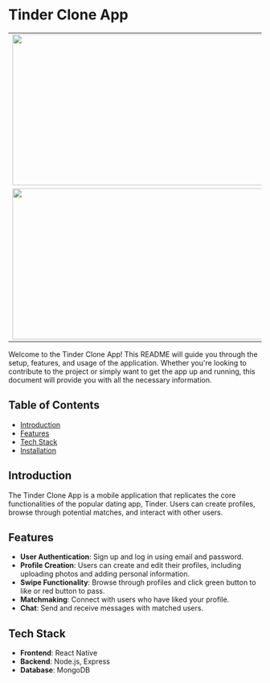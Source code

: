 # Tinder Clone App

<table>
  <tr>
    <td><img src="https://imgur.com/sE4yTRb.png" width="500" height="300"></td>
    <td><img src="https://imgur.com/gO5aig4.png" width="500" height="300"></td>
  </tr>
  <tr>
    <td><img align: center src="https://imgur.com/aPXQOvP.png" width="500" height="300"></td>
     <td><img src="https://imgur.com/lR1xIAG.png" width="500" height="300"></td>
  </tr>
</table>


Welcome to the Tinder Clone App! This README will guide you through the setup, features, and usage of the application. Whether you're looking to contribute to the project or simply want to get the app up and running, this document will provide you with all the necessary information.

## Table of Contents

* [Introduction](#introduction)
* [Features](#features)
* [Tech Stack](#tech-stack)
* [Installation](#installation)


## Introduction

The Tinder Clone App is a mobile application that replicates the core functionalities of the popular dating app, Tinder. Users can create profiles, browse through potential matches, and interact with other users.

## Features

* **User  Authentication**: Sign up and log in using email and password.
* **Profile Creation**: Users can create and edit their profiles, including uploading photos and adding personal information.
* **Swipe Functionality**: Browse through profiles and click green button to like or red button to pass.
* **Matchmaking**: Connect with users who have liked your profile.
* **Chat**: Send and receive messages with matched users.

## Tech Stack

* **Frontend**: React Native
* **Backend**: Node.js, Express
* **Database**: MongoDB
